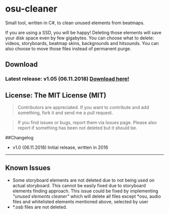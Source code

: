 # osu-cleaner
Small tool, written in C#, to clean unused elements from beatmaps.

If you are using a SSD, you will be happy! Deleting those elements will save your disk space even by few gigabytes. You can choose what to delete: videos, storyboards, beatmap skins, backgrounds and hitsounds. You can also choose to move those files instead of permanent purge.

## Download
### Latest release: v1.05 (06.11.2018) [Download here!](https://github.com/henntix/osu-cleaner/releases/download/v1.00/osu-cleaner.exe)


## License: The MIT License (MIT)


> Contributors are appreciated. If you want to contribute and add something, fork it and send me a pull request.

> If you find issues or bugs, report them via Issues page. Please also report if something has been not deleted but it should be.

##Changelog
* v1.0 (06.11.2018) Initial release, written in 2016

---

## Known Issues
* Some storyboard elements are not deleted due to not being used on actual storyboard. This cannot be easily fixed due to storyboard elements finding approach. This issue could be fixed by implementing *"unused elements cleaner"* which will delete all files except \*osu, audio files and whitelisted elements mentioned above, selected by user
* \*.osb files are not deleted. 